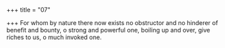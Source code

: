 +++
title = "07"

+++
For whom by nature there now exists no obstructor and no hinderer of  benefit and bounty,
o strong and powerful one, boiling up and over, give riches to us, o
much invoked one.